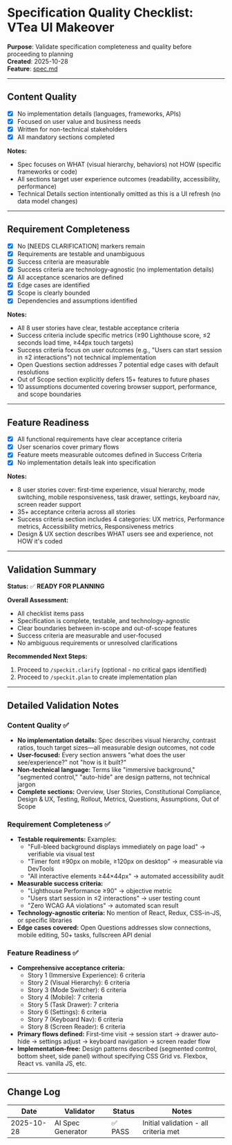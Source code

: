 # Specification Quality Checklist: VTea UI Makeover

**Purpose**: Validate specification completeness and quality before proceeding to planning  
**Created**: 2025-10-28  
**Feature**: [spec.md](../spec.md)

---

## Content Quality

- [x] No implementation details (languages, frameworks, APIs)
- [x] Focused on user value and business needs
- [x] Written for non-technical stakeholders
- [x] All mandatory sections completed

**Notes:**
- Spec focuses on WHAT (visual hierarchy, behaviors) not HOW (specific frameworks or code)
- All sections target user experience outcomes (readability, accessibility, performance)
- Technical Details section intentionally omitted as this is a UI refresh (no data model changes)

---

## Requirement Completeness

- [x] No [NEEDS CLARIFICATION] markers remain
- [x] Requirements are testable and unambiguous
- [x] Success criteria are measurable
- [x] Success criteria are technology-agnostic (no implementation details)
- [x] All acceptance scenarios are defined
- [x] Edge cases are identified
- [x] Scope is clearly bounded
- [x] Dependencies and assumptions identified

**Notes:**
- All 8 user stories have clear, testable acceptance criteria
- Success criteria include specific metrics (≥90 Lighthouse score, ≤2 seconds load time, ≥44px touch targets)
- Success criteria focus on user outcomes (e.g., "Users can start session in ≤2 interactions") not technical implementation
- Open Questions section addresses 7 potential edge cases with default resolutions
- Out of Scope section explicitly defers 15+ features to future phases
- 10 assumptions documented covering browser support, performance, and scope boundaries

---

## Feature Readiness

- [x] All functional requirements have clear acceptance criteria
- [x] User scenarios cover primary flows
- [x] Feature meets measurable outcomes defined in Success Criteria
- [x] No implementation details leak into specification

**Notes:**
- 8 user stories cover: first-time experience, visual hierarchy, mode switching, mobile responsiveness, task drawer, settings, keyboard nav, screen reader support
- 35+ acceptance criteria across all stories
- Success criteria section includes 4 categories: UX metrics, Performance metrics, Accessibility metrics, Responsiveness metrics
- Design & UX section describes WHAT users see and experience, not HOW it's coded

---

## Validation Summary

**Status:** ✅ **READY FOR PLANNING**

**Overall Assessment:**
- All checklist items pass
- Specification is complete, testable, and technology-agnostic
- Clear boundaries between in-scope and out-of-scope features
- Success criteria are measurable and user-focused
- No ambiguous requirements or unresolved clarifications

**Recommended Next Steps:**
1. Proceed to `/speckit.clarify` (optional - no critical gaps identified)
2. Proceed to `/speckit.plan` to create implementation plan

---

## Detailed Validation Notes

### Content Quality ✅
- **No implementation details:** Spec describes visual hierarchy, contrast ratios, touch target sizes—all measurable design outcomes, not code
- **User-focused:** Every section answers "what does the user see/experience?" not "how is it built?"
- **Non-technical language:** Terms like "immersive background," "segmented control," "auto-hide" are design patterns, not technical jargon
- **Complete sections:** Overview, User Stories, Constitutional Compliance, Design & UX, Testing, Rollout, Metrics, Questions, Assumptions, Out of Scope

### Requirement Completeness ✅
- **Testable requirements:** Examples:
  - "Full-bleed background displays immediately on page load" → verifiable via visual test
  - "Timer font ≥90px on mobile, ≥120px on desktop" → measurable via DevTools
  - "All interactive elements ≥44×44px" → automated accessibility audit
- **Measurable success criteria:** 
  - "Lighthouse Performance ≥90" → objective metric
  - "Users start session in ≤2 interactions" → user testing count
  - "Zero WCAG AA violations" → automated scan result
- **Technology-agnostic criteria:** No mention of React, Redux, CSS-in-JS, or specific libraries
- **Edge cases covered:** Open Questions addresses slow connections, mobile editing, 50+ tasks, fullscreen API denial

### Feature Readiness ✅
- **Comprehensive acceptance criteria:** 
  - Story 1 (Immersive Experience): 6 criteria
  - Story 2 (Visual Hierarchy): 6 criteria
  - Story 3 (Mode Switcher): 6 criteria
  - Story 4 (Mobile): 7 criteria
  - Story 5 (Task Drawer): 7 criteria
  - Story 6 (Settings): 6 criteria
  - Story 7 (Keyboard Nav): 6 criteria
  - Story 8 (Screen Reader): 6 criteria
- **Primary flows defined:** First-time visit → session start → drawer auto-hide → settings adjust → keyboard navigation → screen reader flow
- **Implementation-free:** Design patterns described (segmented control, bottom sheet, side panel) without specifying CSS Grid vs. Flexbox, React vs. vanilla JS, etc.

---

## Change Log

| Date | Validator | Status | Notes |
|------|-----------|--------|-------|
| 2025-10-28 | AI Spec Generator | ✅ PASS | Initial validation - all criteria met |

